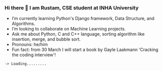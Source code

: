 ### Hi there 👋 I am Rustam, CSE student at INHA University


-  I’m currently learning Python's Django framework, Data Structure, and Algorithms.
-  I’m looking to collaborate on Machine Learning projects.
-  Ask me about Python, C and C++ language, sorting algorithm like insertion, merge, and bubble sort.
-  Pronouns: he/him
-  Fun fact: from 30 March I will start a book by Gayle Laakmann 'Cracking the coding interview'!

`-> Loading.........`
